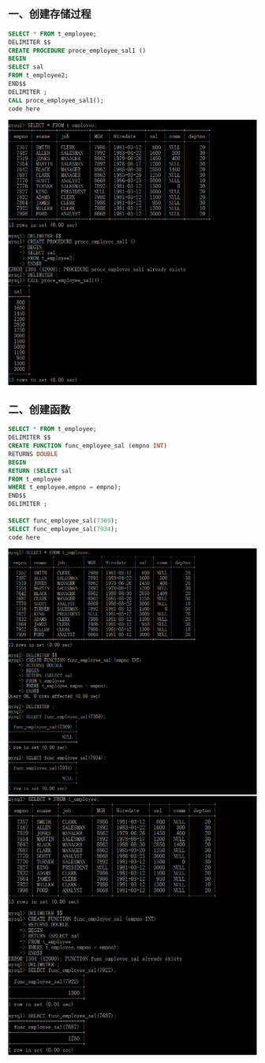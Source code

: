 ## 一、创建存储过程
```sql
SELECT * FROM t_employee;
DELIMITER $$ 
CREATE PROCEDURE proce_employee_sal1 () 
BEGIN
SELECT sal
FROM t_employee2;
END$$
DELIMITER ;
CALL proce_employee_sal1();
code here
```
![](https://github.com/shiyuexin123/mysql-test-1/blob/master/4.1.png)
## 二、创建函数
```sql
SELECT * FROM t_employee;
DELIMITER $$
CREATE FUNCTION func_employee_sal (empno INT)   
RETURNS DOUBLE
BEGIN
RETURN (SELECT sal 
FROM t_employee 
WHERE t_employee.empno = empno);
END$$
DELIMITER ;

SELECT func_employee_sal(7369);
SELECT func_employee_sal(7934);
code here
```
![](https://github.com/shiyuexin123/mysql-test-1/blob/master/4.2.png)
![](https://github.com/shiyuexin123/mysql-test-1/blob/master/4.3.png)
